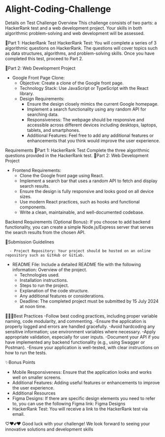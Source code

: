 # Alight-Coding-Challenge
Details on Test
Challenge Overview
This challenge consists of two parts: a HackerRank test and a web development project. Your skills in both algorithmic problem-solving and web development will be assessed.

  🔖Part 1: HackerRank Test
HackerRank Test: You will complete a series of 3 algorithmic questions on HackerRank. The questions will cover topics such as data structures, algorithms, and problem-solving skills. Once you have completed this test, proceed to Part 2.

  🔖Part 2: Web Development Project
* Google Front Page Clone:
  - Objective: Create a clone of the Google front page.
  - Technology Stack: Use JavaScript or TypeScript with the React library.
  - Design Requirements:
     - Ensure the design closely mimics the current Google homepage.
     - Implement a search functionality using any random API for searching data.
     - Responsiveness: The webpage should be responsive and accessible across different devices including desktops, laptops, tablets, and smartphones.
     - Additional Features: Feel free to add any additional features or enhancements that you think would improve the user experience.

Requirements
🔖Part 1: HackerRank Test
Complete the three algorithmic questions provided in the HackerRank test.
🔖Part 2: Web Development Project

 - Frontend Requirements:
      - Clone the Google front page using React.
      - Implement a search bar that uses a random API to fetch and display search results.
      - Ensure the design is fully responsive and looks good on all device sizes.
      - Use modern React practices, such as hooks and functional components.
      - Write a clean, maintainable, and well-documented codebase.

Backend Requirements (Optional Bonus):
If you choose to add backend functionality, you can create a simple Node.js/Express server that serves the search results from the chosen API.

📄Submission Guidelines

      - Project Repository: Your project should be hosted on an online repository such as GitHub or GitLab.

  - README File: Include a detailed README file with the following information:
    Overview of the project.
      - Technologies used.
      - Installation instructions.
      - Steps to run the project.
      - Explanation of the code structure.
      - Any additional features or considerations.
      - Deadline: The completed project must be submitted by 15 July 2024 at noon time.

👷🏽‍♀️Best Practices
      -Follow best coding practices, including proper variable naming, code modularity, and commenting.
      -Ensure the application is properly logged and errors are handled gracefully.
      -Avoid hardcoding any sensitive information; use environment variables where necessary.
      -Apply appropriate validation, especially for user inputs.
      -Document your API if you have implemented any backend functionality (e.g., using Swagger or Postman).
      -Ensure your application is well-tested, with clear instructions on how to run the tests.

✨Bonus Points
  - Mobile Responsiveness: Ensure that the application looks and works well on smaller screens.
  - Additional Features: Adding useful features or enhancements to improve the user experience.
  - Additional Resources
  - Figma Designs: If there are specific design elements you need to refer to, you can use the following Figma link: Figma Designs
  - HackerRank Test: You will receive a link to the HackerRank test via email.
    
 ♡♥💕❤ Good luck with your challenge! We look forward to seeing your innovative solutions and development skills
